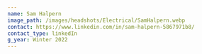 ```yaml
---
name: Sam Halpern
image_path: /images/headshots/Electrical/SamHalpern.webp
contact: https://www.linkedin.com/in/sam-halpern-5867971b8/
contact_type: linkedIn
g_year: Winter 2022
---
```


